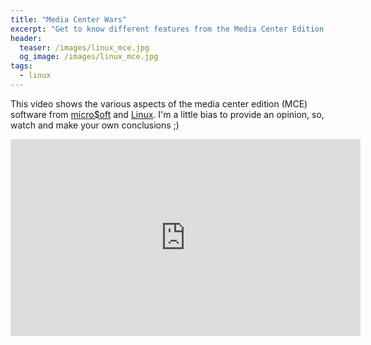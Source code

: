 ```yaml
---
title: "Media Center Wars"
excerpt: "Get to know different features from the Media Center Edition software from Linux and be amazed by it’s capabilities."
header:
  teaser: /images/linux_mce.jpg
  og_image: /images/linux_mce.jpg
tags:
  - linux
---
```


This video shows the various aspects of the media center edition (MCE) software from [micro$oft](http://www.microsoft.com/windowsxp/mediacenter/default.mspx) and [Linux](http://linuxmce.com/). I'm a little bias to provide an opinion, so, watch and make your own conclusions ;)

<iframe width="560" height="315" src="https://www.youtube.com/embed/G7JDX2R_uDc" frameborder="0" allow="accelerometer; autoplay; encrypted-media; gyroscope; picture-in-picture" allowfullscreen></iframe>
